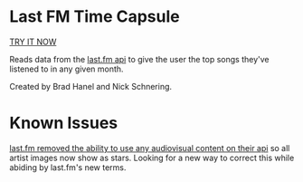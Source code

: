 # Last FM Time Capsule

[TRY IT NOW](https://people.rit.edu/bxh9261/230/project2/)

Reads data from the [last.fm api](https://www.last.fm/api/) to give the user the top songs they've listened to in any given month.

Created by Brad Hanel and Nick Schnering.

# Known Issues

[last.fm removed the ability to use any audiovisual content on their api](https://getsatisfaction.com/lastfm/topics/api-announcement-dac8oefw5vrxq) so all artist images now show as stars. Looking for a new way to correct this while abiding by last.fm's new terms.
